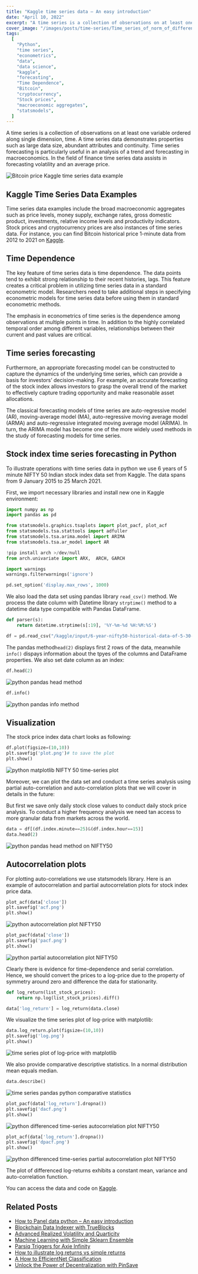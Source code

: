 ```yaml
---
title: "Kaggle time series data – An easy introduction"
date: "April 10, 2022"
excerpt: "A time series is a collection of observations on at least one variable ordered along single dimension, time. Time series forecasting is invaluable method."
cover_image: "/images/posts/time-series/Time_series_of_norm_of_difference-map_increment_Δ_during_solving_random_3-SAT_instance.webp"
tags:
  [
    "Python",
    "time series",
    "econometrics",
    "data",
    "data science",
    "kaggle",
    "forecasting",
    "Time Dependence",
    "Bitcoin",
    "cryptocurrency",
    "Stock prices",
    "macroeconomic aggregates",
    "statsmodels",
  ]
---
```


A time series is a collection of observations on at least one variable ordered along single dimension, time. A time series data demonstrates properties such as large data size, abundant attributes and continuity. Time series forecasting is particularly useful in an analysis of a trend and forecasting in macroeconomics. In the field of finance time series data assists in forecasting volatility and an average price.

![Bitcoin price Kaggle time series data example](/images/posts/time-series/time-series.webp)

## Kaggle Time Series Data Examples

Time series data examples include the broad macroeconomic aggregates such as price levels, money supply, exchange rates, gross domestic product, investments, relative income levels and productivity indicators. Stock prices and cryptocurrency prices are also instances of time series data. For instance, you can find Bitcoin historical price 1-minute data from 2012 to 2021 on [Kaggle](https://www.kaggle.com/mczielinski/bitcoin-historical-data).

## Time Dependence

The key feature of time series data is time dependence. The data points tend to exhibit strong relationship to their recent histories, lags. This feature creates a critical problem in utilizing time series data in a standard econometric model. Researchers need to take additional steps in specifying econometric models for time series data before using them in standard econometric methods.

The emphasis in econometrics of time series is the dependence among observations at multiple points in time. In addition to the highly correlated temporal order among different variables, relationships between their current and past values are critical.

## Time series forecasting

Furthermore, an appropriate forecasting model can be constructed to capture the dynamics of the underlying time series, which can provide a basis for investors’ decision-making. For example, an accurate forecasting of the stock index allows investors to grasp the overall trend of the market to effectively capture trading opportunity and make reasonable asset allocations.

The classical forecasting models of time series are auto-regressive model (AR), moving-average model (MA), auto-regressive moving average model (ARMA) and auto-regressive integrated moving average model (ARIMA). In turn, the ARIMA model has become one of the more widely used methods in the study of forecasting models for time series.

## Stock index time series forecasting in Python

To illustrate operations with time series data in python we use 6 years of 5 minute NIFTY 50 Indian stock index data set from Kaggle. The data spans from 9 January 2015 to 25 March 2021.

First, we import necessary libraries and install new one in Kaggle environment:

```python
import numpy as np
import pandas as pd

from statsmodels.graphics.tsaplots import plot_pacf, plot_acf
from statsmodels.tsa.stattools import adfuller
from statsmodels.tsa.arima.model import ARIMA
from statsmodels.tsa.ar_model import AR

!pip install arch >/dev/null
from arch.univariate import ARX,  ARCH, GARCH

import warnings
warnings.filterwarnings('ignore')

pd.set_option('display.max_rows', 1000)
```

We also load the data set using pandas library `read_csv()` method. We process the date column with Datetime library `strptime()` method to a datetime data type compatible with Pandas DataFrame.

```python
def parser(s):
    return datetime.strptime(s[:19], '%Y-%m-%d %H:%M:%S')

df = pd.read_csv("/kaggle/input/6-year-nifty50-historical-data-of-5-30-min-candle/5min_N50_10yr.csv", usecols = ['date','close'], parse_dates=['date'], date_parser=parser, index_col='date')
```

The pandas method`head(2)` displays first 2 rows of the data, meanwhile `info()` dispays information about the tpyes of the columns and DataFrame properties. We also set date column as an index:

```python
df.head(2)
```

![python pandas head method](/images/posts/time-series/head.webp)

```python
df.info()
```

![python pandas info method](/images/posts/time-series/info.webp)

## Visualization

The stock price index data chart looks as following:

```python
df.plot(figsize=(10,10))
plt.savefig('plot.png')# to save the plot
plt.show()
```

![python matplotlib NIFTY 50 time-series plot](/images/posts/time-series/plot.webp)

Moreover, we can plot the data set and conduct a time series analysis using partial auto-correlation and auto-correlation plots that we will cover in details in the future:

But first we save only daily stock close values to conduct daily stock price analysis. To conduct a higher frequency analysis we need tan access to more granular data from markets across the world.

```python
data = df[(df.index.minute==25)&(df.index.hour==15)]
data.head(2)
```

![python pandas head method on NIFTY50](/images/posts/time-series/nifty50head.webp)

## Autocorrelation plots

For plotting auto-correlations we use statsmodels library. Here is an example of autocorrelation and partial autocorrelation plots for stock index price data.

```python
plot_acf(data['close'])
plt.savefig('acf.png')
plt.show()
```

![python autocorrelation plot NIFTY50](/images/posts/time-series/acf.webp)

```python
plot_pacf(data['close'])
plt.savefig('pacf.png')
plt.show()
```

![python partial autocorrelation plot NIFTY50](/images/posts/time-series/pacf.webp)

Clearly there is evidence for time-dependence and serial correlation. Hence, we should convert the prices to a log-price due to the property of symmetry around zero and difference the data for stationarity.

```python
def log_return(list_stock_prices):
    return np.log(list_stock_prices).diff()

data['log_return'] = log_return(data.close)
```

We visualize the time series plot of log-price with matplotlib:

```python
data.log_return.plot(figsize=(10,10))
plt.savefig('log.png')
plt.show()
```

![time series plot of log-price with matplotlib](/images/posts/time-series/fplot.webp)

We also provide comparative descriptive statistics. In a normal distribution mean equals median.

```python
data.describe()
```

![time series pandas python comparative statistics](/images/posts/time-series/cdescribe.webp)

```python
plot_pacf(data['log_return'].dropna())
plt.savefig('dacf.png')
plt.show()
```

![python differenced time-series autocorrelation plot NIFTY50](/images/posts/time-series/dacf.webp)

```python
plot_acf(data['log_return'].dropna())
plt.savefig('dpacf.png')
plt.show()
```

![python differenced time-series partial autocorrelation plot NIFTY50](/images/posts/time-series/dpacf.webp)

The plot of differenced log-returns exhibits a constant mean, variance and auto-correlation function.

You can access the data and code on [Kaggle](https://www.kaggle.com/pavfedotov/time-series-analysis-nifty50-stationarity-adf).

## Related Posts

- [How to Panel data python – An easy introduction](https://dspyt.com/panel-data-econometrics-an-introduction-with-an-example-in-python)
- [Blockchain Data Indexer with TrueBlocks](https://dspyt.com/blockchain-data-indexer-with-trueblocks)
- [Advanced Realized Volatility and Quarticity](https://dspyt.com/advanced-realized-volatility-and-quarticity)
- [Machine Learning with Simple Sklearn Ensemble](https://dspyt.com/machine-learning-simple-sklearn-ensemble)
- [Parsiq Triggers for Axie Infinity](https://dspyt.com/blockchain-insights-with-parsiq-triggers-for-axie-infinity)
- [How to illustrate log returns vs simple returns](https://dspyt.com/simple-returns-log-return-and-volatility-simple-introduction)
- [A How to EfficientNet Classification](https://dspyt.com/efficientnet-classification)
- [Unlock the Power of Decentralization with PinSave](https://dspyt.com/PinSave)
